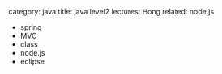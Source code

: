 category: java
title: java level2
lectures: Hong
related: node.js

- spring
- MVC
- class
- node.js
- eclipse

